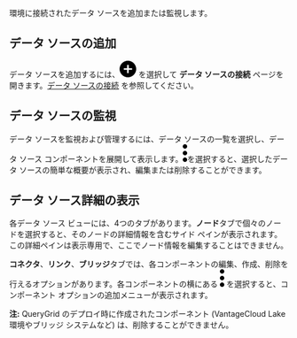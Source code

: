 環境に接続されたデータ ソースを追加または監視します。

データ ソースの追加
-------------------

データ ソースを追加するには、![Plus icon to add item](Images/ebt1659745488877.svg) を選択して **データ ソースの接続** ページを開きます。[データ ソースの接続](znp1640282079399.md) を参照してください。

データ ソースの監視
-------------------

データ ソースを監視および管理するには、データ ソースの一覧を選択し、データ ソース コンポーネントを展開して表示します。![Kabob menu icon](Images/zsz1597101912145.svg)を選択すると、選択したデータ ソースの簡単な概要が表示され、編集または削除することができます。

データ ソース詳細の表示
-----------------------

各データ ソース ビューには、4つのタブがあります。**ノード**タブで個々のノードを選択すると、そのノードの詳細情報を含むサイド ペインが表示されます。この詳細ペインは表示専用で、ここでノード情報を編集することはできません。

**コネクタ**、**リンク**、**ブリッジ**タブでは、各コンポーネントの編集、作成、削除を行えるオプションがあります。各コンポーネントの横にある ![Kabob menu icon](Images/zsz1597101912145.svg) を選択すると、コンポーネント オプションの追加メニューが表示されます。

**注:** QueryGrid のデプロイ時に作成されたコンポーネント (VantageCloud Lake 環境やブリッジ システムなど) は、削除することができません。
